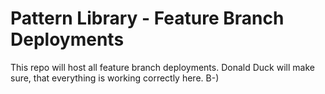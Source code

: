 # Pattern Library - Feature Branch Deployments

This repo will host all feature branch deployments. Donald Duck will make sure, that everything is working correctly here. B-)
